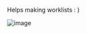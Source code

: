 Helps making worklists : )

![image](https://user-images.githubusercontent.com/51914102/197279124-2ec4d214-effe-418e-8b3d-81ed5db5d722.png)
